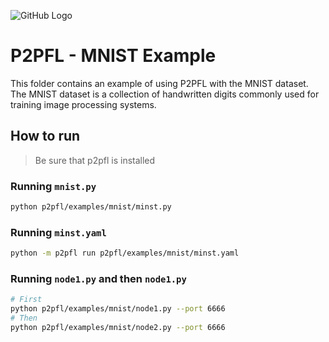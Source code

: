 ![GitHub Logo](../../../other/logo.png)

# P2PFL - MNIST Example

This folder contains an example of using P2PFL with the MNIST dataset. The MNIST dataset is a collection of handwritten digits commonly used for training image processing systems.

## How to run

> Be sure that p2pfl is installed

### Running `mnist.py`

```sh
python p2pfl/examples/mnist/minst.py
```

### Running `minst.yaml`

```sh
python -m p2pfl run p2pfl/examples/mnist/minst.yaml
```

### Running `node1.py` and then `node1.py`

```sh
# First
python p2pfl/examples/mnist/node1.py --port 6666
# Then
python p2pfl/examples/mnist/node2.py --port 6666
```
